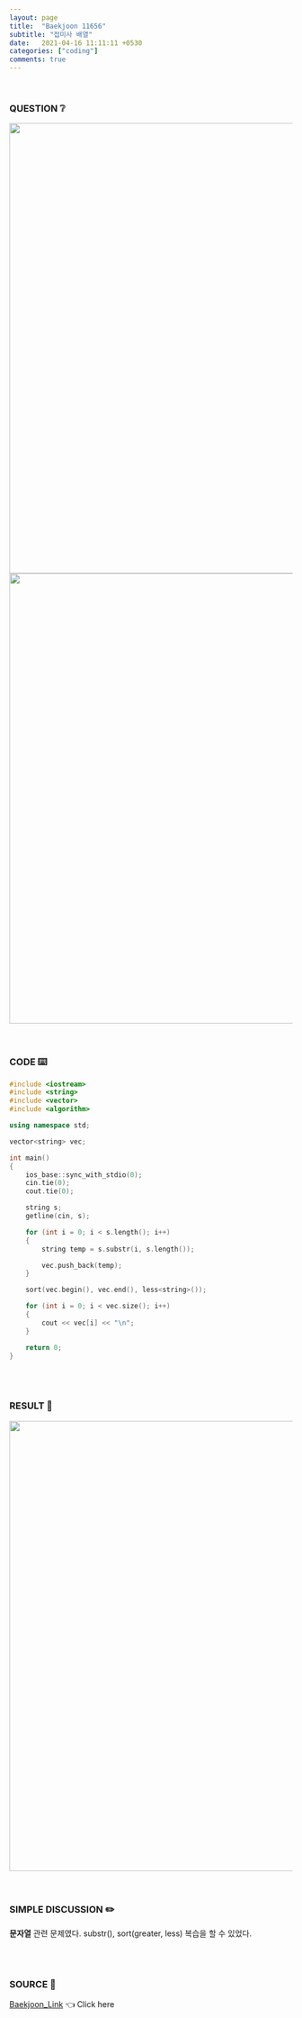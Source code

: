 ```yaml
---
layout: page
title:  "Baekjoon 11656"
subtitle: "접미사 배열"
date:   2021-04-16 11:11:11 +0530
categories: ["coding"]
comments: true
---
```


<br>

### QUESTION ❔

<img src="{{ '/assets/baekjoon/11656.jpg' }}" style="width: 800px; height: auto; margin-left: auto; margin-right: auto; display: block;">
<img src="{{ '/assets/baekjoon/11656a.jpg' }}" style="width: 800px; height: auto; margin-left: auto; margin-right: auto; display: block;">  

<br>
<br>

### CODE ⌨️

```c++
#include <iostream>
#include <string>
#include <vector>
#include <algorithm>

using namespace std;

vector<string> vec;

int main()
{
	ios_base::sync_with_stdio(0);
	cin.tie(0);
	cout.tie(0);

	string s;
	getline(cin, s);

	for (int i = 0; i < s.length(); i++)
	{
		string temp = s.substr(i, s.length());

		vec.push_back(temp);
	}

	sort(vec.begin(), vec.end(), less<string>());

	for (int i = 0; i < vec.size(); i++)
	{
		cout << vec[i] << "\n";
	}

	return 0;
}
```  

<br>
<br>

### RESULT 💛

<img src="{{ '/assets/baekjoon/11656r.jpg' }}" style="width: 800px; height: auto; margin-left: auto; margin-right: auto; display: block;">  

<br>
<br>

### SIMPLE DISCUSSION ✏️

**문자열** 관련 문제였다. substr(), sort(greater, less) 복습을 할 수 있었다.  

<br>
<br>

### SOURCE 💎

[Baekjoon_Link][link] 👈 Click here  

<br>
<br>

<script src="https://utteranc.es/client.js"
        repo="DCherish/DCherish.github.io"
        issue-term="pathname"
        theme="boxy-light"
        crossorigin="anonymous"
        async>
</script>

[link]: https://www.acmicpc.net/problem/11656
